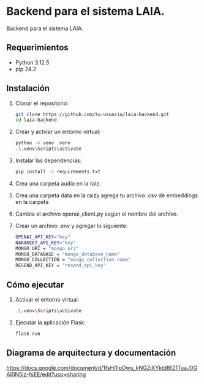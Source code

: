 # Backend para el sistema LAIA.

Backend para el sistema LAIA.

## Requerimientos

-   Python 3.12.5
-   pip 24.2

## Instalación

1. Clonar el repositorio:
    ```bash
    git clone https://github.com/tu-usuario/laia-backend.git
    cd laia-backend
    ```
2. Crear y activar un entorno virtual:

    ```bash
    python -m venv .venv
    .\.venv\Scripts\activate
    ```

3. Instalar las dependencias:

    ```bash
    pip install -r requirements.txt
    ```

4. Crea una carpeta audio en la raiz.

5. Crea una carpeta data en la raizy agrega tu archivo .csv de embeddings en la carpeta

6. Cambia el archivo openai_client.py segun el nombre del archivo.

7. Crear un archivo .env y agregar lo siguiente:
    ```bash
    OPENAI_API_KEY="key"
    NARAKEET_API_KEY="key"
    MONGO_URI = "mongo_uri"
    MONGO_DATABASE = "mongo_database_name"
    MONGO_COLLECTION = "mongo_collection_name"
    RESEND_API_KEY = 'resend_api_key'
    ```

## Cómo ejecutar

1. Activar el entorno virtual:

    ```bash
    .\.venv\Scripts\activate
    ```

2. Ejecutar la aplicación Flask:
    ```bash
    flask run
    ```

## Diagrama de arquitectura y documentación

https://docs.google.com/document/d/1fsHj1lpDwu_kNGZiXYktd8fZ1TuaJ0GAI0N5jz-fsEE/edit?usp=sharing
